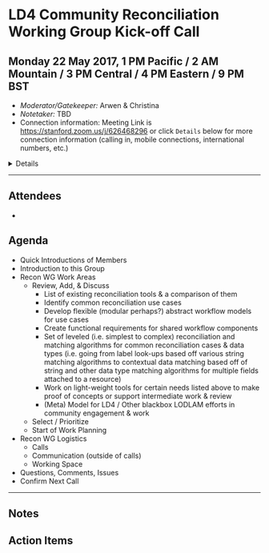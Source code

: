 # LD4 Community Reconciliation Working Group Kick-off Call
Monday 22 May 2017, 1 PM Pacific / 2 AM Mountain / 3 PM Central / 4 PM Eastern / 9 PM BST
---

* *Moderator/Gatekeeper:* Arwen & Christina
* *Notetaker:* TBD
* Connection information: Meeting Link is https://stanford.zoom.us/j/626468296 or click `Details` below for more connection information (calling in, mobile connections, international numbers, etc.)

<details>

```
Join from PC, Mac, Linux, iOS or Android: https://stanford.zoom.us/j/626468296
Or iPhone one-tap (US Toll):  +16465588656,626468296# or +14086380968,626468296#
Or Telephone:
    Dial: +1 646 558 8656 (US Toll) or +1 408 638 0968 (US Toll)
    +886 277 417 473 (Taiwan Toll)
    +1 855 703 8985 (Canada Toll Free)
    Meeting ID: 626 468 296
    International numbers available: https://stanford.zoom.us/zoomconference?m=YRhOncnPpiwtSPc6hqNZ2vbFjE3dZ_xx
Or an H.323/SIP room system:
    H.323: 
        162.255.37.11 (US West)
        162.255.36.11 (US East)
        221.122.88.195 (China)
        115.114.131.7 (India)
        213.19.144.110 (EMEA)
        202.177.207.158 (Australia)
        209.9.211.110 (Hong Kong)
    Meeting ID: 626 468 296
    SIP: 626468296@zoomcrc.com
```
</details>

---
## Attendees

* 

## Agenda

* Quick Introductions of Members
* Introduction to this Group
* Recon WG Work Areas
  * Review, Add, & Discuss
    * List of existing reconciliation tools & a comparison of them
    * Identify common reconciliation use cases
    * Develop flexible (modular perhaps?) abstract workflow models for use cases
    * Create functional requirements for shared workflow components
    * Set of leveled (i.e. simplest to complex) reconciliation and matching algorithms for common reconciliation cases & data types (i.e. going from label look-ups based off various string matching algorithms to contextual data matching based off of string and other data type matching algorithms for multiple fields attached to a resource)
    * Work on light-weight tools for certain needs listed above to make proof of concepts or support intermediate work & review
    * (Meta) Model for LD4 / Other blackbox LODLAM efforts in community engagement & work
  * Select / Prioritize
  * Start of Work Planning
* Recon WG Logistics
  * Calls
  * Communication (outside of calls)
  * Working Space
* Questions, Comments, Issues
* Confirm Next Call

---

## Notes

## Action Items
